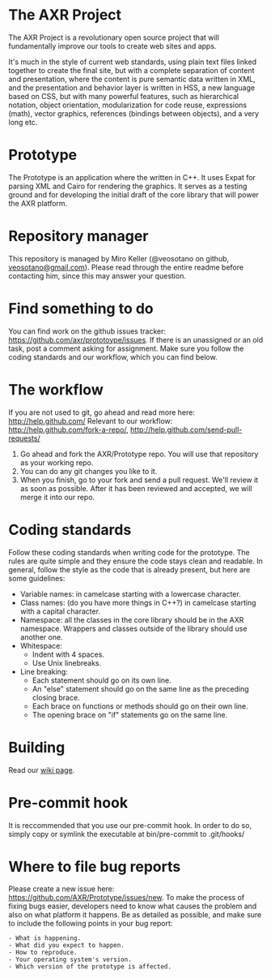 The AXR Project
===============
The AXR Project is a revolutionary open source project that will fundamentally
improve our tools to create web sites and apps.

It's much in the style of current web standards, using plain text files linked
together to create the final site, but with a complete separation of content and
presentation, where the content is pure semantic data written in XML, and the
presentation and behavior layer is written in HSS, a new language based on CSS,
but with many powerful features, such as hierarchical notation, object
orientation, modularization for code reuse, expressions (math), vector graphics,
references (bindings between objects), and a very long etc.

Prototype
=========
The Prototype is an application where the  written in C++. It uses Expat for
parsing XML and Cairo for rendering the graphics. It serves as a testing ground
and for developing the initial draft of the core library that will power the AXR
platform.

Repository manager
===================
This repository is managed by Miro Keller (@veosotano on github,
veosotano@gmail.com). Please read through the entire readme before contacting
him, since this may answer your question.

Find something to do
====================
You can find work on the github issues tracker: https://github.com/axr/prototoype/issues.
If there is an unassigned or an old task, post a comment asking for assignment.
Make sure you follow the coding standards and our workflow, which you can find
below.

The workflow
============
If you are not used to git, go ahead and read more here: http://help.github.com/
Relevant to our workflow: http://help.github.com/fork-a-repo/, http://help.github.com/send-pull-requests/

1. Go ahead and fork the AXR/Prototype repo. You will use that repository as
your working repo.
2. You can do any git changes you like to it.
3. When you finish, go to your fork and send a pull request. We'll review it as
soon as possible. After it has been reviewed and accepted, we will merge it into
our repo.

Coding standards
================
Follow these coding standards when writing code for the prototype. The rules are
quite simple and they ensure the code stays clean and readable. In general,
follow the style as the code that is already present, but here are some
guidelines:

- Variable names: in camelcase starting with a lowercase character.
- Class names: (do you have more things in C++?) in camelcase starting with a
  capital character.
- Namespace: all the classes in the core library should be in the AXR namespace.
  Wrappers and classes outside of the library should use another one.
- Whitespace:
  - Indent with 4 spaces.
  - Use Unix linebreaks.
- Line breaking:
    - Each statement should go on its own line.
    - An "else" statement should go on the same line as the preceding closing
      brace.
    - Each brace on functions or methods should go on their own line.
    - The opening brace on "if" statements go on the same line.

Building
========
Read our [wiki page](http://axr.vg/wiki/Building).

Pre-commit hook
===============
It is reccommended that you use our pre-commit hook. In order to do so, simply
copy or symlink the executable at bin/pre-commit to .git/hooks/

Where to file bug reports
=========================
Please create a new issue here: https://github.com/AXR/Prototype/issues/new. To
make the process of fixing bugs easier, developers need to know what causes the
problem and also on what platform it happens. Be as detailed as possible, and
make sure to include the following points in your bug report:

    - What is happening.
    - What did you expect to happen.
    - How to reproduce.
    - Your operating system's version.
    - Which version of the prototype is affected.
